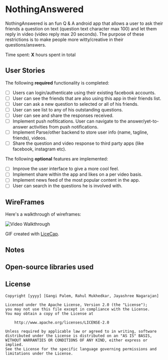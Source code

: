 # NothingAnswered

NothingAnswered is an fun Q & A android app that allows a user to ask their friends a question on text (question text character max 100) and let them reply in video (video reply max 20 seconds). The purpose of these restrictions is to make people more witty/creative in their questions/answers.


Time spent: **X** hours spent in total

## User Stories

The following **required** functionality is completed:

* [ ] Users can login/authenticate using their existing facebook accounts.
* [ ] User can see the friends that are also using this app in their friends list.
* [ ] User can ask a new question to selected or all of his friends.
* [ ] User can see list to any of his outstanding questions.
* [ ] User can see and share the responses received.
* [ ] Implement push nofitications. User can navigate to the answer/yet-to-answer activities from push notifications.
* [ ] Implement Parse/other backend to store user info (name, tagline, friends), videos.
* [ ] Share the question and video response to third party apps (like facebook, instagram etc).

The following **optional** features are implemented:

* [ ] Improve the user interface to give a more cool feel.
* [ ] Implement share within the app and likes on a per video basis.
* [ ] Implement news feed of the most popular content in the app.
* [ ] User can search in the questions he is involved with.

## WireFrames

Here's a walkthrough of wireframes:

<img src='http://i.imgur.com/link/to/your/gif/file.gif' title='Video
Walkthrough' width='' alt='Video Walkthrough' />

GIF created with [LiceCap](http://www.cockos.com/licecap/).

## Notes


## Open-source libraries used


## License

    Copyright [yyyy] [Gangi Palem, Rahul Mukhedkar, Jayashree Nagarajan]

    Licensed under the Apache License, Version 2.0 (the "License");
    you may not use this file except in compliance with the License.
    You may obtain a copy of the License at

        http://www.apache.org/licenses/LICENSE-2.0

    Unless required by applicable law or agreed to in writing, software
    distributed under the License is distributed on an "AS IS" BASIS,
    WITHOUT WARRANTIES OR CONDITIONS OF ANY KIND, either express or implied.
    See the License for the specific language governing permissions and
    limitations under the License.
